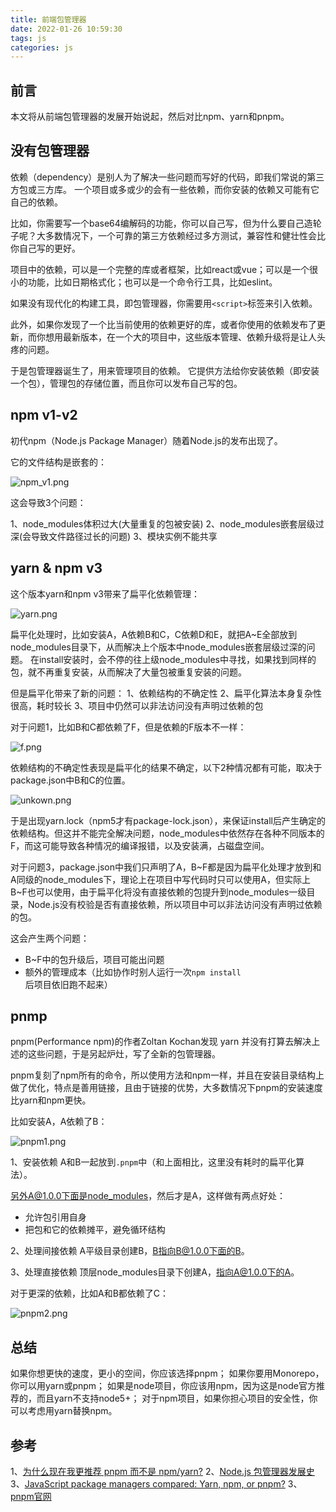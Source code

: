 ```yaml
---
title: 前端包管理器
date: 2022-01-26 10:59:30
tags: js
categories: js
---
```


## 前言
本文将从前端包管理器的发展开始说起，然后对比npm、yarn和pnpm。

## 没有包管理器

依赖（dependency）是别人为了解决一些问题而写好的代码，即我们常说的第三方包或三方库。
一个项目或多或少的会有一些依赖，而你安装的依赖又可能有它自己的依赖。

比如，你需要写一个base64编解码的功能，你可以自己写，但为什么要自己造轮子呢？大多数情况下，一个可靠的第三方依赖经过多方测试，兼容性和健壮性会比你自己写的更好。

项目中的依赖，可以是一个完整的库或者框架，比如react或vue；可以是一个很小的功能，比如日期格式化；也可以是一个命令行工具，比如eslint。

如果没有现代化的构建工具，即包管理器，你需要用`<script>`标签来引入依赖。

此外，如果你发现了一个比当前使用的依赖更好的库，或者你使用的依赖发布了更新，而你想用最新版本，在一个大的项目中，这些版本管理、依赖升级将是让人头疼的问题。

于是包管理器诞生了，用来管理项目的依赖。
它提供方法给你安装依赖（即安装一个包），管理包的存储位置，而且你可以发布自己写的包。

## npm v1-v2
初代npm（Node.js Package Manager）随着Node.js的发布出现了。

它的文件结构是嵌套的：

![npm_v1.png](/img/package_manager/npm_v1.png)

这会导致3个问题：

1、node_modules体积过大(大量重复的包被安装)
2、node_modules嵌套层级过深(会导致文件路径过长的问题)
3、模块实例不能共享

## yarn & npm v3

这个版本yarn和npm v3带来了扁平化依赖管理：

![yarn.png](/img/package_manager/yarn.png)

扁平化处理时，比如安装A，A依赖B和C，C依赖D和E，就把A~E全部放到node_modules目录下，从而解决上个版本中node_modules嵌套层级过深的问题。
在install安装时，会不停的往上级node_modules中寻找，如果找到同样的包，就不再重复安装，从而解决了大量包被重复安装的问题。

但是扁平化带来了新的问题：
1、依赖结构的不确定性
2、扁平化算法本身复杂性很高，耗时较长
3、项目中仍然可以非法访问没有声明过依赖的包

对于问题1，比如B和C都依赖了F，但是依赖的F版本不一样：

![f.png](/img/package_manager/f.png)

依赖结构的不确定性表现是扁平化的结果不确定，以下2种情况都有可能，取决于package.json中B和C的位置。

![unkown.png](/img/package_manager/unkown.png)

于是出现yarn.lock（npm5才有package-lock.json），来保证install后产生确定的依赖结构。但这并不能完全解决问题，node_modules中依然存在各种不同版本的F，而这可能导致各种情况的编译报错，以及安装满，占磁盘空间。

对于问题3，package.json中我们只声明了A，B~F都是因为扁平化处理才放到和A同级的node_modules下，理论上在项目中写代码时只可以使用A，但实际上B~F也可以使用，由于扁平化将没有直接依赖的包提升到node_modules一级目录，Node.js没有校验是否有直接依赖，所以项目中可以非法访问没有声明过依赖的包。

这会产生两个问题：
* B~F中的包升级后，项目可能出问题
* 额外的管理成本（比如协作时别人运行一次`npm install`后项目依旧跑不起来）

## pnmp
pnpm(Performance npm)的作者Zoltan Kochan发现 yarn 并没有打算去解决上述的这些问题，于是另起炉灶，写了全新的包管理器。

pnpm复刻了npm所有的命令，所以使用方法和npm一样，并且在安装目录结构上做了优化，特点是善用链接，且由于链接的优势，大多数情况下pnpm的安装速度比yarn和npm更快。

比如安装A，A依赖了B：

![pnpm1.png](/img/package_manager/pnpm1.png)

1、安装依赖
  A和B一起放到`.pnpm`中（和上面相比，这里没有耗时的扁平化算法）。

另外A@1.0.0下面是node_modules，然后才是A，这样做有两点好处：

* 允许包引用自身
* 把包和它的依赖摊平，避免循环结构

2、处理间接依赖
  A平级目录创建B，B指向B@1.0.0下面的B。

3、处理直接依赖
  顶层node_modules目录下创建A，指向A@1.0.0下的A。

对于更深的依赖，比如A和B都依赖了C：

![pnpm2.png](/img/package_manager/pnpm2.png)

## 总结
如果你想更快的速度，更小的空间，你应该选择pnpm；
如果你要用Monorepo，你可以用yarn或pnpm；
如果是node项目，你应该用npm，因为这是node官方推荐的，而且yarn不支持node5+；
对于npm项目，如果你担心项目的安全性，你可以考虑用yarn替换npm。

## 参考
1、[为什么现在我更推荐 pnpm 而不是 npm/yarn?](https://www.cnblogs.com/cangqinglang/p/14448329.html)
2、[Node.js 包管理器发展史](https://wxsm.space/2021/npm-history/)
3、[JavaScript package managers compared: Yarn, npm, or pnpm?](https://blog.logrocket.com/javascript-package-managers-compared/)
3、[pnpm官网](https://pnpm.io/)
